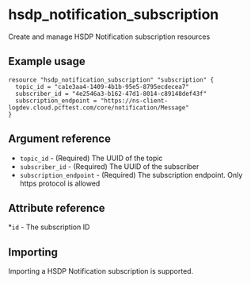 # hsdp_notification_subscription

Create and manage HSDP Notification subscription resources

## Example usage

```hcl
resource "hsdp_notification_subscription" "subscription" {
  topic_id = "ca1e3aa4-1409-4b1b-95e5-8795ecdecea7"
  subscriber_id = "4e2546a3-b162-47d1-8014-c89148def43f"
  subscription_endpoint = "https://ns-client-logdev.cloud.pcftest.com/core/notification/Message"
}
```

## Argument reference

* `topic_id` - (Required) The UUID of the topic
* `subscriber_id` - (Required) The UUID of the subscriber
* `subscription_endpoint` - (Required) The subscription endpoint. Only https protocol is allowed

## Attribute reference

*`id` - The subscription ID

## Importing

Importing a HSDP Notification subscription is supported.
